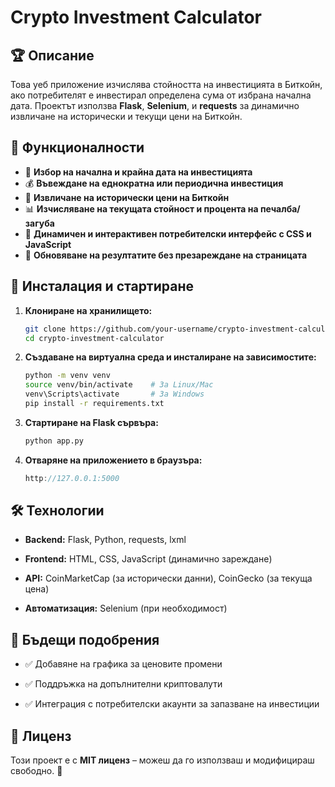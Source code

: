 # Crypto Investment Calculator

## 🏆 Описание
Това уеб приложение изчислява стойността на инвестицията в Биткойн, ако потребителят е инвестирал определена сума от избрана начална дата. Проектът използва **Flask**, **Selenium**, и **requests** за динамично извличане на исторически и текущи цени на Биткойн.

## 📌 Функционалности
- 📅 **Избор на начална и крайна дата на инвестицията**
- 💰 **Въвеждане на еднократна или периодична инвестиция**
- 🔎 **Извличане на исторически цени на Биткойн**
- 📊 **Изчисляване на текущата стойност и процента на печалба/загуба**
- 🎨 **Динамичен и интерактивен потребителски интерфейс с CSS и JavaScript**
- 🔄 **Обновяване на резултатите без презареждане на страницата**

## 🚀 Инсталация и стартиране
1. **Клониране на хранилището:**
   ```sh
   git clone https://github.com/your-username/crypto-investment-calculator.git
   cd crypto-investment-calculator
2.  **Създаване на виртуална среда и инсталиране на зависимостите:**
    
    ```sh
    python -m venv venv 
    source venv/bin/activate    # За Linux/Mac 
    venv\Scripts\activate       # За Windows 
    pip install -r requirements.txt  
3.  **Стартиране на Flask сървъра:**
    
    ```sh
    python app.py     
4.  **Отваряне на приложението в браузъра:**
    
    ```cpp
    http://127.0.0.1:5000
## 🛠 Технологии

-   **Backend:** Flask, Python, requests, lxml
    
-   **Frontend:** HTML, CSS, JavaScript (динамично зареждане)
    
-   **API:** CoinMarketCap (за исторически данни), CoinGecko (за текуща цена)
    
-   **Автоматизация:** Selenium (при необходимост)
    

## 📌 Бъдещи подобрения

-   ✅ Добавяне на графика за ценовите промени
    
-   ✅ Поддръжка на допълнителни криптовалути
    
-   ✅ Интеграция с потребителски акаунти за запазване на инвестиции
    

## 📄 Лиценз

Този проект е с **MIT лиценз** – можеш да го използваш и модифицираш свободно. 🚀